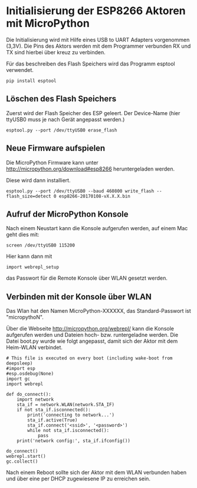 # Initialisierung der ESP8266 Aktoren mit MicroPython

Die Initialisierung wird mit Hilfe eines USB to UART Adapters vorgenommen (3,3V). Die Pins des Aktors werden mit dem Programmer verbunden RX und TX sind hierbei über kreuz zu verbinden.


Für das beschreiben des Flash Speichers wird das Programm esptool verwendet.

	pip install esptool
    
## Löschen des Flash Speichers
Zuerst wird der Flash Speicher des ESP geleert. Der Device-Name (hier ttyUSB0 muss je nach Gerät angepasst werden.)

	esptool.py --port /dev/ttyUSB0 erase_flash
    
## Neue Firmware aufspielen
Die MicroPython Firmware kann unter http://micropython.org/download#esp8266 heruntergeladen werden.

Diese wird dann installiert.

	esptool.py --port /dev/ttyUSB0 --baud 460800 write_flash --flash_size=detect 0 esp8266-20170108-vX.X.X.bin

## Aufruf der MicroPython Konsole
Nach einem Neustart kann die Konsole aufgerufen werden, auf einem Mac geht dies mit:

	screen /dev/ttyUSB0 115200
    
Hier kann dann mit

	import webrepl_setup
    
das Passwort für die Remote Konsole über WLAN gesetzt werden.

## Verbinden mit der Konsole über WLAN
Das Wlan hat den Namen MicroPython-XXXXXX, das Standard-Passwort ist "micropythoN".

Über die Webseite http://micropython.org/webrepl/ kann die Konsole aufgerufen werden und Dateien hoch- bzw. runtergeladne werden. Die Datei boot.py wurde wie folgt angepasst, damit sich der Aktor mit dem Heim-WLAN verbindet.

    # This file is executed on every boot (including wake-boot from deepsleep)
    #import esp
    #esp.osdebug(None)
    import gc
    import webrepl

    def do_connect():
        import network
        sta_if = network.WLAN(network.STA_IF)
        if not sta_if.isconnected():
            print('connecting to network...')
            sta_if.active(True)
            sta_if.connect('<ssid>', '<password>')
            while not sta_if.isconnected():
                pass
        print('network config:', sta_if.ifconfig())

    do_connect()
    webrepl.start()
    gc.collect()
    
Nach einem Reboot sollte sich der Aktor mit dem WLAN verbunden haben und über eine per DHCP zugewiesene IP zu erreichen sein.